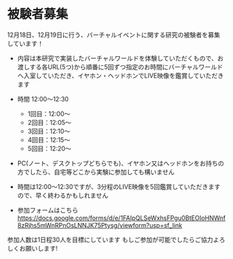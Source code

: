 # 被験者募集

12月18日、12月19日に行う、バーチャルイベントに関する研究の被験者を募集しています！
- 内容は本研究で実装したバーチャルワールドを体験していただくもので、お渡しする各URL(5つ)から順番に5回ずつ指定のお時間にバーチャルワールドへ入室していただき、イヤホン・ヘッドホンでLIVE映像を鑑賞していただきます
- 時間 12:00〜12:30
    - 1回目：12:00～
    - 2回目：12:05～
    - 3回目：12:10～
    - 4回目：12:15～
    - 5回目：12:20～
- PC(ノート、デスクトップどちらでも)、イヤホン又はヘッドホンをお持ちの方でしたら、自宅等どこから実験に参加しても構いません
- 時間は12:00〜12:30ですが、3分程のLIVE映像を5回鑑賞していただきますので、早く終わるかもしれません

- 参加フォームはこちら
https://docs.google.com/forms/d/e/1FAIpQLSeWxhsFPgu0BtEOIoHNWnf8zRjhs5mWnRPnOsLNNJK75Ptysg/viewform?usp=sf_link

参加人数は1日程30人を目標にしています もしご参加が可能でしたらご協力よろしくお願いします!
